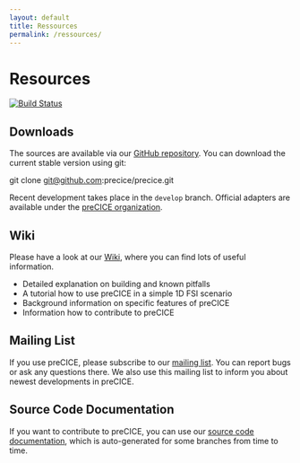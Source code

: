 ```yaml
---
layout: default
title: Ressources
permalink: /ressources/
---
```


# Resources

[![Build Status](https://travis-ci.org/precice/precice.svg?branch=develop)](https://travis-ci.org/precice/precice)

## Downloads
The sources are available via our [GitHub repository](https://github.com/precice/precice). You can download the current stable version using git:

git clone git@github.com:precice/precice.git

Recent development takes place in the ```develop``` branch. Official adapters are available under the [preCICE organization](https://github.com/precice). 

## Wiki
Please have a look at our [Wiki](https://github.com/precice/precice/wiki), where you can find lots of useful information.
+ Detailed explanation on building and known pitfalls
+ A tutorial how to use preCICE in a simple 1D FSI scenario
+ Background information on specific features of preCICE
+ Information how to contribute to preCICE

## Mailing List
If you use preCICE, please subscribe to our [mailing list](https://mailman.informatik.uni-stuttgart.de/mailman/listinfo/precice). You can report bugs or ask any questions there. We also use this mailing list to inform you about newest developments in preCICE. 

## Source Code Documentation
If you want to contribute to preCICE, you can use our [source code documentation](https://ipvs.informatik.uni-stuttgart.de/sgs/precice/doc/), which is auto-generated for some branches from time to time.


